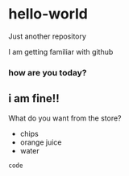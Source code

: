 # hello-world
Just another repository  

I am getting familiar with github  

### how are you today?

## i am fine!! 

What do you want from the store?
  - chips
  - orange juice 
  - water

`code`
